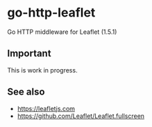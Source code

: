 # go-http-leaflet

Go HTTP middleware for Leaflet (1.5.1)

## Important

This is work in progress.

## See also

* https://leafletjs.com
* https://github.com/Leaflet/Leaflet.fullscreen